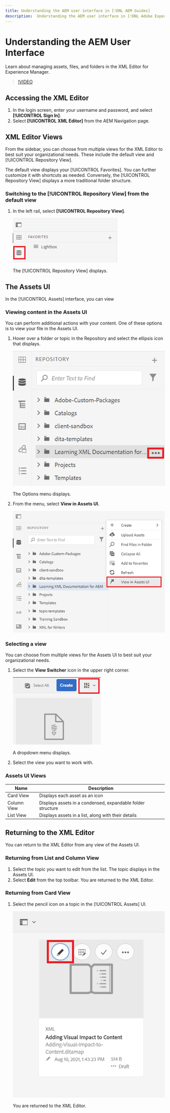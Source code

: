 ```yaml
---
title: Understanding the AEM user interface in [!DNL AEM Guides]
description:  Understanding the AEM user interface in [!DNL Adobe Experience Manager Guides]
---
```

# Understanding the AEM User Interface

Learn about managing assets, files, and folders in the XML Editor for Experience Manager.

>[!VIDEO](https://video.tv.adobe.com/v/336659?quality=12&learn=on)

## Accessing the XML Editor

1. In the login screen, enter your username and password, and select **[!UICONTROL Sign In]**.
2. Select **[!UICONTROL XML Editor]** from the AEM Navigation page.

## XML Editor Views

From the sidebar, you can choose from multiple views for the XML Editor to best suit your organizational needs. These include the default view and [!UICONTROL Repository View].

The default view displays your [!UICONTROL Favorites]. You can further customize it with shortcuts as needed. Conversely, the [!UICONTROL Repository View] displays a more traditional folder structure.

### Switching to the [!UICONTROL Repository View] from the default view

1. In the left rail, select **[!UICONTROL Repository View]**.
   
   ![Repository icon](images/common/repository-icon.png)
   
   The [!UICONTROL Repository View] displays.

## The Assets UI

In the [!UICONTROL Assets] interface, you can view

### Viewing content in the Assets UI

You can perform additional actions with your content. One of these options is to view your file in the Assets UI.

1. Hover over a folder or topic in the Repository and select the ellipsis icon that displays.

   ![Ellipsis icon](images/lesson-2/options-menu-with-markings.png)

   The Options menu displays.

1. From the menu, select **View in Assets UI.**

   ![View in Assets UI](images/lesson-2/assets-ui.png)


### Selecting a view

You can choose from multiple views for the Assets UI to best suit your organizational needs.

1. Select the **View Switcher** icon in the upper right corner.

   ![View switcher icon](images/lesson-2/view-switcher.png)

    A dropdown menu displays.

1. Select the view you want to work with.

### Assets UI Views

| Name | Description |
| --- | --- |
| Card View | Displays each asset as an icon |
| Column View | Displays assets in a condensed, expandable folder structure |
| List View | Displays assets in a list, along with their details |

## Returning to the XML Editor

You can return to the XML Editor from any view of the Assets UI.

### Returning from List and Column View

1. Select the topic you want to edit from the list.
 The topic displays in the Assets UI.
2. Select **Edit** from the top toolbar.
 You are returned to the XML Editor.

### Returning from Card View

1. Select the pencil icon on a topic in the [!UICONTROL Assets] UI.

   ![Pencil icon](images/lesson-2/return-card-view.png)

    You are returned to the XML Editor.
